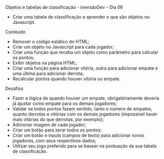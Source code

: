 Objetos e tabelas de classificação - imersãoDev - Dia 06

- Criar uma tabela de classificação e aprender o que são objetos no Javascript.

Conteúdo

- Remover o código estático do HTML;
- Criar um objeto no Javascript para cada jogador;
- Criar uma função que receba um objeto como parâmetro para calcular os pontos;
- Exibir objetos na página HTML;
- Criar uma função para adicionar vitória, outra para adicionar empate e uma última para adicionar derrota;
- Recalcular pontos quando houver vitória ou empate.

Desáfios

- Fazer a lógica de quando houver um empate, obrigatóriamente deveria já ajustar como empate para os demais jogadores;
- Validar se todos pontos fazem sentido, tanto o número de empates, quanto derrotas e vitórias com os demais jogadores (impossível haver mais vitórias do que derrotas, por exemplo);
- Adicionar imagem de cada jogador;
- Criar um botão para zerar todos os pontos;
- Criar um botão e inputs (campos de texto) para adicionar novos jogadores, com seus respectivos dados;
- Utilizar seu jogo preferido para se basear na pontuação da sua tabela de classificação.